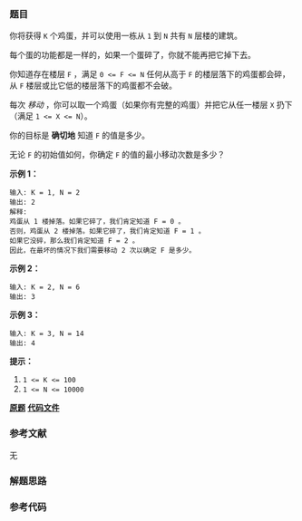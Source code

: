 ### 题目
你将获得 `K` 个鸡蛋，并可以使用一栋从 `1` 到 `N`  共有 `N` 层楼的建筑。

每个蛋的功能都是一样的，如果一个蛋碎了，你就不能再把它掉下去。

你知道存在楼层 `F` ，满足 `0 <= F <= N` 任何从高于 `F` 的楼层落下的鸡蛋都会碎，从 `F` 楼层或比它低的楼层落下的鸡蛋都不会破。

每次 _移动_ ，你可以取一个鸡蛋（如果你有完整的鸡蛋）并把它从任一楼层 `X` 扔下（满足 `1 <= X <= N`）。

你的目标是 **确切地** 知道 `F` 的值是多少。

无论 `F` 的初始值如何，你确定 `F` 的值的最小移动次数是多少？



**示例 1：**

    
    
    输入: K = 1, N = 2
    输出: 2
    解释:
    鸡蛋从 1 楼掉落。如果它碎了，我们肯定知道 F = 0 。
    否则，鸡蛋从 2 楼掉落。如果它碎了，我们肯定知道 F = 1 。
    如果它没碎，那么我们肯定知道 F = 2 。
    因此，在最坏的情况下我们需要移动 2 次以确定 F 是多少。
    

**示例 2：**

    
    
    输入: K = 2, N = 6
    输出: 3
    

**示例 3：**

    
    
    输入: K = 3, N = 14
    输出: 4
    



**提示：**

  1. `1 <= K <= 100`
  2. `1 <= N <= 10000`

 **[原题](https://leetcode-cn.com/problems/super-egg-drop/)**    **[代码文件]()**


### 参考文献
无

### 解题思路




### 参考代码

```go


```




